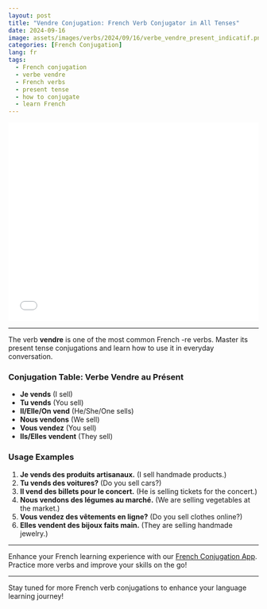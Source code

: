 ```yaml
---
layout: post
title: "Vendre Conjugation: French Verb Conjugator in All Tenses"
date: 2024-09-16
image: assets/images/verbs/2024/09/16/verbe_vendre_present_indicatif.png
categories: [French Conjugation]
lang: fr
tags:
  - French conjugation
  - verbe vendre
  - French verbs
  - present tense
  - how to conjugate
  - learn French
---
```


<div class="video-embed">
  <iframe width="100%" height="400" src="{{ page.video | escape }}" frameborder="0" allowfullscreen></iframe>
</div>

---

The verb **vendre** is one of the most common French -re verbs. Master its present tense conjugations and learn how to use it in everyday conversation.

### Conjugation Table: Verbe Vendre au Présent

* **Je vends** (I sell)
* **Tu vends** (You sell)
* **Il/Elle/On vend** (He/She/One sells)
* **Nous vendons** (We sell)
* **Vous vendez** (You sell)
* **Ils/Elles vendent** (They sell)

### Usage Examples

1.  **Je vends des produits artisanaux.** (I sell handmade products.)
2.  **Tu vends des voitures?** (Do you sell cars?)
3.  **Il vend des billets pour le concert.** (He is selling tickets for the concert.)
4.  **Nous vendons des légumes au marché.** (We are selling vegetables at the market.)
5.  **Vous vendez des vêtements en ligne?** (Do you sell clothes online?)
6.  **Elles vendent des bijoux faits main.** (They are selling handmade jewelry.)

---

Enhance your French learning experience with our [French Conjugation App]({{site.appStore.url}}). Practice more verbs and improve your skills on the go!

---

Stay tuned for more French verb conjugations to enhance your language learning journey!